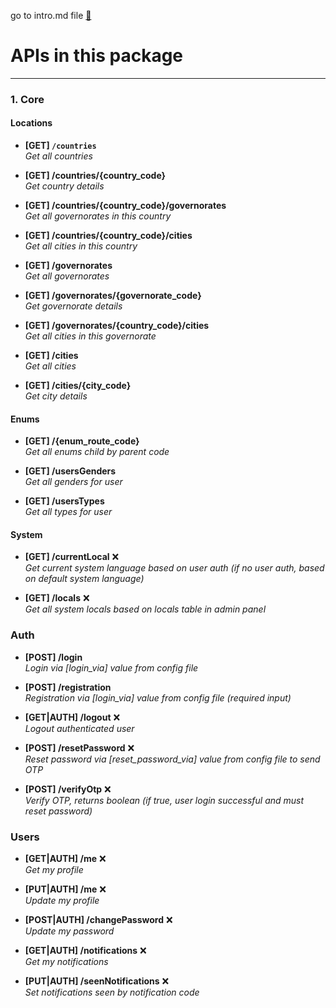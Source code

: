 go to intro.md file [🔗](../intro.md)
# APIs in this package

---
### 1. Core

#### Locations

- **[GET] `/countries`**  
  _Get all countries_

- **[GET] /countries/{country_code}**  
  _Get country details_

- **[GET] /countries/{country_code}/governorates**  
  _Get all governorates in this country_

- **[GET] /countries/{country_code}/cities**  
  _Get all cities in this country_

- **[GET] /governorates**  
  _Get all governorates_

- **[GET] /governorates/{governorate_code}**  
  _Get governorate details_

- **[GET] /governorates/{country_code}/cities**  
  _Get all cities in this governorate_

- **[GET] /cities**  
  _Get all cities_

- **[GET] /cities/{city_code}**  
  _Get city details_

#### Enums

- **[GET] /{enum_route_code}**  
  _Get all enums child by parent code_

- **[GET] /usersGenders**  
  _Get all genders for user_

- **[GET] /usersTypes**  
  _Get all types for user_

#### System

- **[GET] /currentLocal** ❌  
  _Get current system language based on user auth (if no user auth, based on default system language)_

- **[GET] /locals** ❌  
  _Get all system locals based on locals table in admin panel_

### Auth

- **[POST] /login**  
  _Login via [login_via] value from config file_

- **[POST] /registration**  
  _Registration via [login_via] value from config file (required input)_

- **[GET|AUTH] /logout** ❌  
  _Logout authenticated user_

- **[POST] /resetPassword** ❌  
  _Reset password via [reset_password_via] value from config file to send OTP_

- **[POST] /verifyOtp** ❌  
  _Verify OTP, returns boolean (if true, user login successful and must reset password)_

### Users

- **[GET|AUTH] /me** ❌  
  _Get my profile_

- **[PUT|AUTH] /me** ❌  
  _Update my profile_

- **[POST|AUTH] /changePassword** ❌  
  _Update my password_

- **[GET|AUTH] /notifications** ❌  
  _Get my notifications_

- **[PUT|AUTH] /seenNotifications** ❌  
  _Set notifications seen by notification code_

